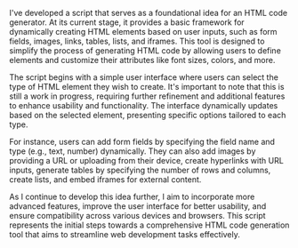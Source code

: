 I've developed a script that serves as a foundational idea for an HTML code generator. At its current stage, it provides a basic framework for dynamically creating HTML elements based on user inputs, such as form fields, images, links, tables, lists, and iframes. This tool is designed to simplify the process of generating HTML code by allowing users to define elements and customize their attributes like font sizes, colors, and more.

The script begins with a simple user interface where users can select the type of HTML element they wish to create. It's important to note that this is still a work in progress, requiring further refinement and additional features to enhance usability and functionality. The interface dynamically updates based on the selected element, presenting specific options tailored to each type.

For instance, users can add form fields by specifying the field name and type (e.g., text, number) dynamically. They can also add images by providing a URL or uploading from their device, create hyperlinks with URL inputs, generate tables by specifying the number of rows and columns, create lists, and embed iframes for external content.

As I continue to develop this idea further, I aim to incorporate more advanced features, improve the user interface for better usability, and ensure compatibility across various devices and browsers. This script represents the initial steps towards a comprehensive HTML code generation tool that aims to streamline web development tasks effectively.
